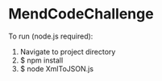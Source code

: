# MendCodeChallenge

To run (node.js required):

1. Navigate to project directory
2. $ npm install
3. $ node XmlToJSON.js
